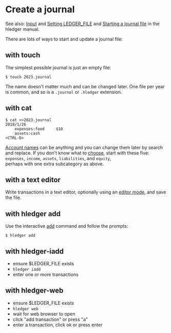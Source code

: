 # Create a journal

<div class=pagetoc>

<!-- toc -->
</div>

See also:
[Input](hledger.md#input) and
[Setting LEDGER_FILE](hledger.md#setting-ledger_file) and
[Starting a journal file](hledger.html#starting-a-journal-file)
in the hledger manual.

There are lots of ways to start and update a journal file:

## with touch

The simplest possible journal is just an empty file:

```shell
$ touch 2023.journal
```

The name doesn't matter much and can be changed later. 
One file per year is common, 
and so is a `.journal` or `.hledger` extension.

## with cat

```shell
$ cat >>2023.journal
2018/1/26
    expenses:food     $10
    assets:cash
<CTRL-D>
```

[Account names](hledger.html#account-names) can be anything 
and you can change them later by search and replace. 
If you don't know what to [choose](http://plaintextaccounting.org/#choosing-accounts), 
start with these five:\
`expenses`, `income`, `assets`, `liabilities`, and `equity`,\
perhaps with one extra subcategory as above.

## with a text editor

Write transactions in a text editor, optionally using an
[editor mode](editors.html), 
and save the file.

## with hledger add

Use the interactive [add](hledger.html#add) command and follow the prompts:

```shell
$ hledger add
```

## with hledger-iadd

- ensure $LEDGER_FILE exists
- `hledger iadd`
- enter one or more transactions

## with hledger-web

- ensure $LEDGER_FILE exists
- `hledger web`
- wait for web browser to open
- click "add transaction" or press "a"
- enter a transaction, click ok or press enter
